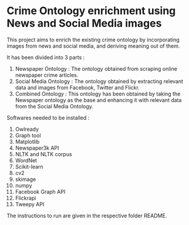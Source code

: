 # Crime Ontology enrichment using News and Social Media images

This project aims to enrich the existing crime ontology by incorporating images from news and social media, and deriving meaning out of them. 

It has been divided into 3 parts : 
1. Newspaper Ontology : The ontology obtained from scraping online newspaper crime articles.
2. Social Media Ontology : The ontology obtained by extracting relevant data and images from Facebook, Twitter and Flickr.
3. Combined Ontology : This ontology has been obtained by taking the Newspaper ontology as the base and enhancing it with relevant data from the Social Media Ontology. 

Softwares needed to be installed :
1. Owlready
2. Graph tool
3. Matplotlib
4. Newspaper3k API
5. NLTK and NLTK corpus
6. WordNet
7. Scikit-learn
8. cv2
9. skimage
10. numpy
11. Facebook Graph API
12. Flickrapi
13. Tweepy API

The instructions to run are given in the respective folder README. 
